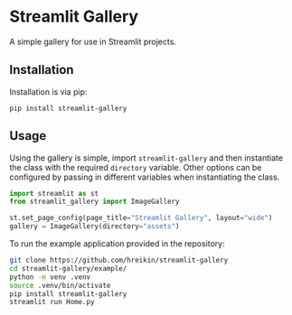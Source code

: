 # Streamlit Gallery

A simple gallery for use in Streamlit projects.

## Installation

Installation is via pip:

```
pip install streamlit-gallery
```

## Usage

Using the gallery is simple, import `streamlit-gallery` and then instantiate the class with the 
required `directory` variable. Other options can be configured by passing in different variables 
when instantiating the class.

```python
import streamlit as st
from streamlit_gallery import ImageGallery

st.set_page_config(page_title="Streamlit Gallery", layout="wide")
gallery = ImageGallery(directory="assets")
```

To run the example application provided in the repository:

```bash
git clone https://github.com/hreikin/streamlit-gallery
cd streamlit-gallery/example/
python -m venv .venv
source .venv/bin/activate
pip install streamlit-gallery
streamlit run Home.py
```